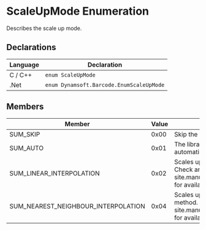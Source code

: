 # ScaleUpMode Enumeration
Describes the scale up mode. 


## Declarations
   
| Language | Declaration |
| -------- | ----------- |
| C / C++ | `enum ScaleUpMode` |
| .Net | `enum Dynamsoft.Barcode.EnumScaleUpMode` |


## Members
   
| Member | Value | Description |
| ------ | ----- | ----------- |
| SUM_SKIP | 0x00 | Skip the scale-up process. |
| SUM_AUTO | 0x01 | The library chooses an interpolation method automatically to scale up. |
| SUM_LINEAR_INTERPOLATION | 0x02 | Scales up using the linear interpolation method. Check arguments of [`ScaleUpModes`]({{ site.manual_interface_argument}}ScaleUpModes.html) for available argument settings. |
| SUM_NEAREST_NEIGHBOUR_INTERPOLATION | 0x04 | Scales up using the nearest-neighbour interpolation method. Check arguments of [`ScaleUpModes`]({{ site.manual_interface_argument}}ScaleUpModes.html) for available argument settings. |

